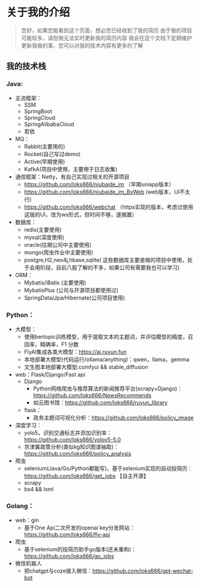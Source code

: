 # 关于我的介绍

> 您好，如果您能看到这个页面，想必您已经收到了我的简历
> 由于做的项目可能较多，请恕我无法实时更新我的简历内容
> 我会在这个文档下定期维护更新我做的事，您可以对我的技术内容有更多的了解

## 我的技术栈

### Java:

- 主流框架：
    - SSM
    - SpringBoot
    - SpringCloud
    - SpringAlibabaCloud
    - 若依
- MQ：
    - Rabbit(主要用的)
    - Rocket(自己写过demo)
    - Active(早期使用)
    - KafkA(项目中使用，主要用于日志收集)
- 通信框架：Netty，有自己实现过相关的开源项目
    - https://github.com/loks666/niubaide_im （早期uniapp版本）
    - https://github.com/loks666/niubaide_im_ByWeb (web版本，UI不太行)
    - https://github.com/loks666/webchat （https实现的版本，考虑过使用这版的UI，改为ws形式，但时间不够，遂搁置）
- 数据库：
    - redis(主要使用)
    - mysql(深度使用)
    - oracle(往期公司中主要使用)
    - mongo(爬虫作业中主要使用)
    - postgre,H2,neo4j,hbase,sqlite(
      这些数据库主要是做的项目中使用，处于会用阶段，目前八股了解的不多，如果公司有需要我也可以学习)
- ORM：
    - Mybatis/iBatis (主要使用)
    - MybatisPlus (公司与开源项目都使用过)
    - SpringData/Jpa/Hibernate(公司项目使用)

### Python：
- 大模型：
  - 使用bertopic训练模型，用于提取文本的主题词，并评估模型的精度，召回率，精确率，F1 分数
  - FlyAI集成各类大模型：https://ai.ruyun.fun
  - 本地部署大模型(代码运行/ollama/anything)：qwen，llama，gemma
  - 文生图本地部署大模型:comfyui && stable_diffusion
- web：Flask/Django/Fast api
  - Django
    - Python网络爬虫与推荐算法的新闻推荐平台(scrapy+Django)：https://github.com/loks666/NewsRecommends
    - 如云图书馆：https://github.com/loks666/ruyun_library
  - flask：
    - 政务主题词可视化分析：https://github.com/loks666/policy_image
- 深度学习：
    - yolo5，识别交通标志并添加识别率：https://github.com/loks666/yolov5-5.0
    - 京津冀政策分析(类似kg知识图谱抽取)：https://github.com/loks666/policy_analysis
- 爬虫
    - selenium(Java/Go/Python都能写)，基于selenium实现的自动投简历：https://github.com/loks666/get_jobs 【自主开源】
    - scrapy 
    - bs4 && lxml
  
### Golang：
- web：gin
  - 基于One Api二次开发的openai key分发网站：https://github.com/loks666/fly-api
- 爬虫
  - 基于selenium的投简历助手go版本(还未重构)：https://github.com/loks666/go_jobs
- 微信机器人
  - 把chatgpt与coze接入微信：https://github.com/loks666/gpt-wechat-bot